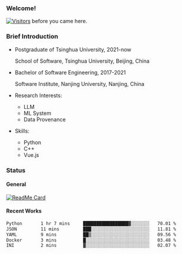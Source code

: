 ### Welcome!

[![Visitors](https://visitor-badge.laobi.icu/badge?page_id=HermitSun.HermitSun)]() before you came here.

### Brief Introduction

- Postgraduate of Tsinghua University, 2021-now
  
  School of Software, Tsinghua University, Beijing, China

- Bachelor of Software Engineering, 2017-2021
  
  Software Institute, Nanjing University, Nanjing, China

- Research Interests:
  - LLM
  - ML System
  - Data Provenance

- Skills:
  - Python
  - C++
  - Vue.js

### Status

#### General

[![ReadMe Card](https://github-readme-stats.hermitsun.vercel.app/api?username=HermitSun&count_private=true&show_icons=true)]()

#### Recent Works

<!--START_SECTION:waka-->

```txt
Python       1 hr 7 mins     █████████████████▓░░░░░░░   70.01 %
JSON         11 mins         ███░░░░░░░░░░░░░░░░░░░░░░   11.81 %
YAML         9 mins          ██▒░░░░░░░░░░░░░░░░░░░░░░   09.56 %
Docker       3 mins          █░░░░░░░░░░░░░░░░░░░░░░░░   03.48 %
INI          2 mins          ▓░░░░░░░░░░░░░░░░░░░░░░░░   02.07 %
```

<!--END_SECTION:waka-->
